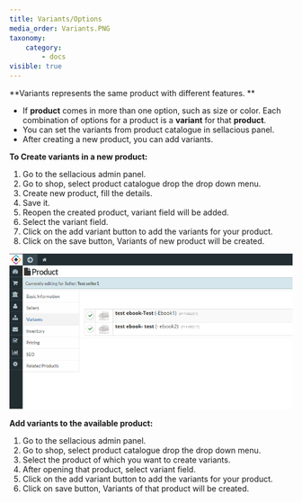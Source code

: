 ```yaml
---
title: Variants/Options
media_order: Variants.PNG
taxonomy:
    category:
        - docs
visible: true
---
```


**Variants represents the same product with different features. **

* If **product** comes in more than one option, such as size or color. Each combination of options for a product is a **variant** for that **product**.
* You can set the variants from product catalogue in sellacious panel. 
* After creating a new product, you can add variants.

**To Create variants in a new product:** 
1. Go to the sellacious admin panel.
2. Go to shop, select product catalogue drop the drop down menu.
3. Create new product, fill the details.
4. Save it.
5. Reopen the created product, variant field will be added.
6. Select the variant field.
7. Click on the add variant button to add the variants for your product.
8. Click on the save button, Variants of new product will be created.

![](Variants.PNG)

**Add variants to the available product:**
1. Go to the sellacious admin panel.
2. Go to shop, select product catalogue drop the drop down menu.
3. Select the product of which you want to create variants.
4. After opening that product, select variant field.
5. Click on the add variant button to add the variants for your product.
6. Click on save button, Variants of that product will be created.


